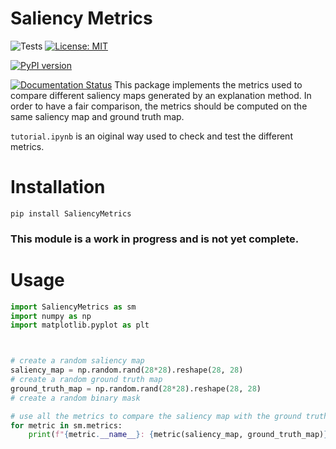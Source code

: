 # Saliency Metrics

![Tests](https://github.com/valevalerio/SaliencyMetrics/actions/workflows/test.yml/badge.svg)
[![License: MIT](https://img.shields.io/badge/License-MIT-blue.svg)](https://opensource.org/licenses/MIT)

[![PyPI version](https://badge.fury.io/py/SaliencyMetrics.svg)](https://badge.fury.io/py/SaliencyMetrics)

[![Documentation Status](https://readthedocs.org/projects/SaliencyMetrics/badge/?version=latest)](https://SaliencyMetrics.readthedocs.io/en/latest/?badge=latest)
This package implements the metrics used to compare different saliency maps generated by an explanation method. 
In order to have a fair comparison, the metrics should be computed on the same saliency map and ground truth map.

```tutorial.ipynb``` is an oiginal way used to check and test the different metrics. 
# Installation

```pip install SaliencyMetrics```

### This module is a work in progress and is not yet complete.

# Usage

```python
import SaliencyMetrics as sm
import numpy as np
import matplotlib.pyplot as plt



# create a random saliency map
saliency_map = np.random.rand(28*28).reshape(28, 28)
# create a random ground truth map
ground_truth_map = np.random.rand(28*28).reshape(28, 28)
# create a random binary mask

# use all the metrics to compare the saliency map with the ground truth map
for metric in sm.metrics:
    print(f"{metric.__name__}: {metric(saliency_map, ground_truth_map)}")
    

```

